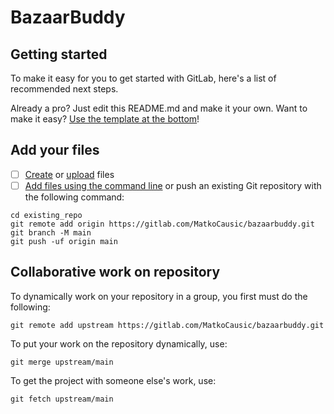 # BazaarBuddy



## Getting started

To make it easy for you to get started with GitLab, here's a list of recommended next steps.

Already a pro? Just edit this README.md and make it your own. Want to make it easy? [Use the template at the bottom](#editing-this-readme)!

## Add your files

- [ ] [Create](https://docs.gitlab.com/ee/user/project/repository/web_editor.html#create-a-file) or [upload](https://docs.gitlab.com/ee/user/project/repository/web_editor.html#upload-a-file) files
- [ ] [Add files using the command line](https://docs.gitlab.com/ee/gitlab-basics/add-file.html#add-a-file-using-the-command-line) or push an existing Git repository with the following command:

```
cd existing_repo
git remote add origin https://gitlab.com/MatkoCausic/bazaarbuddy.git
git branch -M main
git push -uf origin main
```

## Collaborative work on repository

To dynamically work on your repository in a group, you first must do the following:

```
git remote add upstream https://gitlab.com/MatkoCausic/bazaarbuddy.git
```

To put your work on the repository dynamically, use:

```
git merge upstream/main
```

To get the project with someone else's work, use:

```
git fetch upstream/main
```